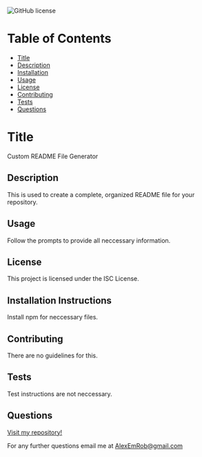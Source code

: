 ![GitHub license](https://img.shields.io/badge/license-ISC-blue.svg)
# Table of Contents
- [Title](#Title)
- [Description](##Description)
- [Installation](##Installation)
- [Usage](##Usage)
- [License](##License)
- [Contributing](##Contributing)
- [Tests](##Tests)
- [Questions](##Questions)

# Title
Custom README File Generator
## Description
This is used to create a complete, organized README file for your repository.
## Usage
Follow the prompts to provide all neccessary information.
## License
This project is licensed under the ISC License.
## Installation Instructions
Install npm for neccessary files.
## Contributing
There are no guidelines for this.
## Tests
Test instructions are not neccessary.
## Questions

[Visit my repository!](https://www.github.com/alexemrob)

For any further questions email me at AlexEmRob@gmail.com